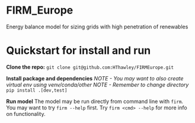 # FIRM_Europe
Energy balance model for sizing grids with high penetration of renewables

# Quickstart for install and run

**Clone the repo:**
`git clone git@github.com:HThawley/FIRMEurope.git`

**Install package and dependencies**
*NOTE - You may want to also create virtual env using venv/conda/other*
*NOTE - Remember to change directory*
`pip install .[dev,test]`

**Run model**
The model may be run directly from command line with  `firm`.
You may want to try `firm --help` first. 
Try `firm <cmd> --help` for more info on functionality.

